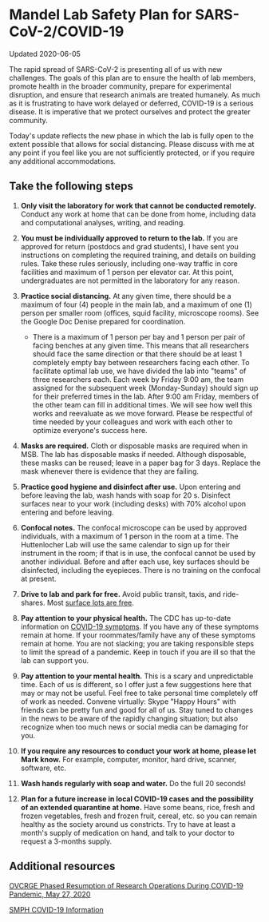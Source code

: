 # Mandel Lab Safety Plan for SARS-CoV-2/COVID-19

Updated 2020-06-05

The rapid spread of SARS-CoV-2 is presenting all of us with new challenges. The goals of this plan are to ensure the health of lab members, promote health in the broader community, prepare for experimental disruption, and ensure that research animals are treated humanely. As much as it is frustrating to have work delayed or deferred, COVID-19 is a serious disease. It is imperative that we protect ourselves and protect the greater community.

Today's update reflects the new phase in which the lab is fully open to the extent possible that allows for social distancing. Please discuss with me at any point if you feel like you are not sufficiently protected, or if you require any additional accommodations.

## Take the following steps

1. **Only visit the laboratory for work that cannot be conducted remotely.** Conduct any work at home that can be done from home, including data and computational analyses, writing, and reading.

1. **You must be individually approved to return to the lab.** If you are approved for return (postdocs and grad students), I have sent you instructions on completing the required training, and details on building rules. Take these rules seriously, including one-way traffic in core facilities and maximum of 1 person per elevator car. At this point, undergraduates are not permitted in the laboratory for any reason.

1. **Practice social distancing.** At any given time, there should be a maximum of four (4) people in the main lab, and a maximum of one (1) person per smaller room (offices, squid facility, microscope rooms). See the Google Doc Denise prepared for coordination.

    - There is a maximum of 1 person per bay and 1 person per pair of facing benches at any given time. This means that all researchers should face the same direction or that there should be at least 1 completely empty bay between researchers facing each other. To facilitate optimal lab use, we have divided the lab into "teams" of three researchers each. Each week by Friday 9:00 am, the team assigned for the subsequent week (Monday-Sunday) should sign up for their preferred times in the lab. After 9:00 am Friday, members of the other team can fill in additional times. We will see how well this works and reevaluate as we move forward. Please be respectful of time needed by your colleagues and work with each other to optimize everyone's success here.

1. **Masks are required.** Cloth or disposable masks are required when in MSB. The lab has disposable masks if needed. Although disposable, these masks can be reused; leave in a paper bag for 3 days. Replace the mask whenever there is evidence that they are failing.

1. **Practice good hygiene and disinfect after use.** Upon entering and before leaving the lab, wash hands with soap for 20 s. Disinfect surfaces near to your work (including desks) with 70% alcohol upon entering and before leaving.

1. **Confocal notes.** The confocal microscope can be used by approved individuals, with a maximum of 1 person in the room at a time. The Huttenlocher Lab will use the same calendar to sign up for their instrument in the room; if that is in use, the confocal cannot be used by another individual. Before and after each use, key surfaces should be disinfected, including the eyepieces. There is no training on the confocal at present.

1. **Drive to lab and park for free.** Avoid public transit, taxis, and ride-shares. Most [surface lots are free](https://transportation.wisc.edu/2020/03/12/operational-response-to-covid-19/).

1. **Pay attention to your physical health.** The CDC has up-to-date information on [COVID-19 symptoms](https://www.cdc.gov/coronavirus/2019-ncov/symptoms-testing/symptoms.html). If you have any of these symptoms remain at home. If your roommates/family have any of these symptoms remain at home. You are not slacking; you are taking responsible steps to limit the spread of a pandemic. Keep in touch if you are ill so that the lab can support you.

1. **Pay attention to your mental health.** This is a scary and unpredictable time. Each of us is different, so I offer just a few suggestions here that may or may not be useful. Feel free to take personal time completely off of work as needed. Convene virtually: Skype "Happy Hours" with friends can be pretty fun and good for all of us. Stay tuned to changes in the news to be aware of the rapidly changing situation; but also recognize when too much news or social media can be damaging for you.

1. **If you require any resources to conduct your work at home, please let Mark know.** For example, computer, monitor, hard drive, scanner, software, etc.

1. **Wash hands regularly with soap and water.** Do the full 20 seconds!

1. **Plan for a future increase in local COVID-19 cases and the possibility of an extended quarantine at home.** Have some beans, rice, fresh and frozen vegetables, fresh and frozen fruit, cereal, etc. so you can remain healthy as the society around us constricts. Try to have at least a month's supply of medication on hand, and talk to your doctor to request a 3-months supply.

## Additional resources

[OVCRGE Phased Resumption of Research Operations During COVID-19 Pandemic, May 27, 2020](https://research.wisc.edu/wp-content/uploads/sites/2/2020/05/OVCRGE-Research-Phase-1-Guide.pdf)

[SMPH COVID-19 Information](https://intranet.med.wisc.edu/updates-to-smph-operations-covid-19/)
